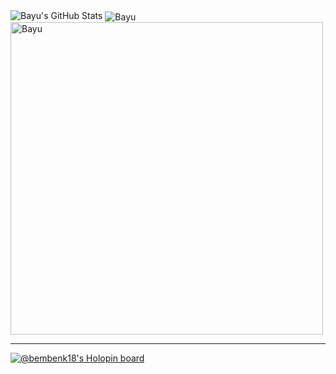 



<img src="https://github-readme-stats.vercel.app/api?username=bembenk18&show_icons=true&hide_border=true&count_private=true&theme=shades-of-purple&icon_color=fad000" alt="Bayu's GitHub Stats">
<img align="center" src="https://github-readme-streak-stats.herokuapp.com/?user=bembenk18&count_private=true&theme=radical" alt="Bayu" />
<img align="center" width=500 src="https://github-readme-stats.vercel.app/api/top-langs/?username=bembenk18&count_private=true&theme=radical" alt="Bayu" />

----
[![@bembenk18's Holopin board](https://holopin.io/api/user/board?user=bembenk18)](https://holopin.io/@bembenk18)

<!--START_SECTION:badges-->
<!--END_SECTION:badges-->
